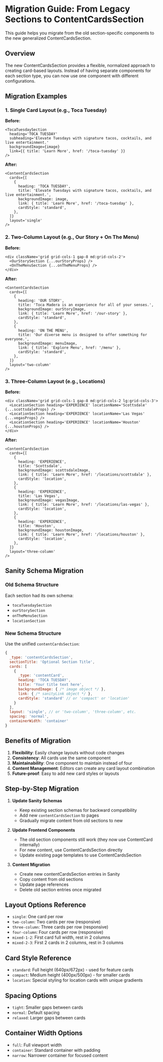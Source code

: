 # Migration Guide: From Legacy Sections to ContentCardsSection

This guide helps you migrate from the old section-specific components to the new generalized ContentCardsSection.

## Overview

The new ContentCardsSection provides a flexible, normalized approach to creating card-based layouts. Instead of having separate components for each section type, you can now use one component with different configurations.

## Migration Examples

### 1. Single Card Layout (e.g., Toca Tuesday)

**Before:**

```tsx
<TocaTuesdaySection
  heading='TOCA TUESDAY'
  subheading='Elevate Tuesdays with signature tacos, cocktails, and live entertainment.'
  backgroundImage={image}
  link={{ title: 'Learn More', href: '/toca-tuesday' }}
/>
```

**After:**

```tsx
<ContentCardsSection
  cards={[
    {
      heading: 'TOCA TUESDAY',
      title: 'Elevate Tuesdays with signature tacos, cocktails, and live entertainment.',
      backgroundImage: image,
      link: { title: 'Learn More', href: '/toca-tuesday' },
      cardStyle: 'standard',
    },
  ]}
  layout='single'
/>
```

### 2. Two-Column Layout (e.g., Our Story + On The Menu)

**Before:**

```tsx
<div className='grid grid-cols-1 gap-8 md:grid-cols-2'>
  <OurStorySection {...ourStoryProps} />
  <OnTheMenuSection {...onTheMenuProps} />
</div>
```

**After:**

```tsx
<ContentCardsSection
  cards={[
    {
      heading: 'OUR STORY',
      title: 'Toca Madera is an experience for all of your senses.',
      backgroundImage: ourStoryImage,
      link: { title: 'Learn More', href: '/our-story' },
      cardStyle: 'standard',
    },
    {
      heading: 'ON THE MENU',
      title: 'Our diverse menu is designed to offer something for everyone.',
      backgroundImage: menuImage,
      link: { title: 'Explore Menu', href: '/menu' },
      cardStyle: 'standard',
    },
  ]}
  layout='two-column'
/>
```

### 3. Three-Column Layout (e.g., Locations)

**Before:**

```tsx
<div className='grid grid-cols-1 gap-8 md:grid-cols-2 lg:grid-cols-3'>
  <LocationSection heading='EXPERIENCE' locationName='Scottsdale' {...scottsdaleProps} />
  <LocationSection heading='EXPERIENCE' locationName='Las Vegas' {...vegasProps} />
  <LocationSection heading='EXPERIENCE' locationName='Houston' {...houstonProps} />
</div>
```

**After:**

```tsx
<ContentCardsSection
  cards={[
    {
      heading: 'EXPERIENCE',
      title: 'Scottsdale',
      backgroundImage: scottsdaleImage,
      link: { title: 'Learn More', href: '/locations/scottsdale' },
      cardStyle: 'location',
    },
    {
      heading: 'EXPERIENCE',
      title: 'Las Vegas',
      backgroundImage: vegasImage,
      link: { title: 'Learn More', href: '/locations/las-vegas' },
      cardStyle: 'location',
    },
    {
      heading: 'EXPERIENCE',
      title: 'Houston',
      backgroundImage: houstonImage,
      link: { title: 'Learn More', href: '/locations/houston' },
      cardStyle: 'location',
    },
  ]}
  layout='three-column'
/>
```

## Sanity Schema Migration

### Old Schema Structure

Each section had its own schema:

- `tocaTuesdaySection`
- `ourStorySection`
- `onTheMenuSection`
- `locationSection`

### New Schema Structure

Use the unified `contentCardsSection`:

```javascript
{
  _type: 'contentCardsSection',
  sectionTitle: 'Optional Section Title',
  cards: [
    {
      _type: 'contentCard',
      heading: 'TOCA TUESDAY',
      title: 'Your title text here',
      backgroundImage: { /* image object */ },
      link: { /* sanityLink object */ },
      cardStyle: 'standard' // or 'compact' or 'location'
    }
  ],
  layout: 'single', // or 'two-column', 'three-column', etc.
  spacing: 'normal',
  containerWidth: 'container'
}
```

## Benefits of Migration

1. **Flexibility**: Easily change layouts without code changes
2. **Consistency**: All cards use the same component
3. **Maintainability**: One component to maintain instead of four
4. **Content Management**: Editors can create any card layout combination
5. **Future-proof**: Easy to add new card styles or layouts

## Step-by-Step Migration

1. **Update Sanity Schemas**

   - Keep existing section schemas for backward compatibility
   - Add new `contentCardsSection` to pages
   - Gradually migrate content from old sections to new

2. **Update Frontend Components**

   - The old section components still work (they now use ContentCard internally)
   - For new content, use ContentCardsSection directly
   - Update existing page templates to use ContentCardsSection

3. **Content Migration**
   - Create new contentCardsSection entries in Sanity
   - Copy content from old sections
   - Update page references
   - Delete old section entries once migrated

## Layout Options Reference

- `single`: One card per row
- `two-column`: Two cards per row (responsive)
- `three-column`: Three cards per row (responsive)
- `four-column`: Four cards per row (responsive)
- `mixed-1-2`: First card full width, rest in 2 columns
- `mixed-2-3`: First 2 cards in 2 columns, rest in 3 columns

## Card Style Reference

- `standard`: Full height (640px/672px) - used for feature cards
- `compact`: Medium height (400px/500px) - for smaller cards
- `location`: Special styling for location cards with unique gradients

## Spacing Options

- `tight`: Smaller gaps between cards
- `normal`: Default spacing
- `relaxed`: Larger gaps between cards

## Container Width Options

- `full`: Full viewport width
- `container`: Standard container with padding
- `narrow`: Narrower container for focused content
